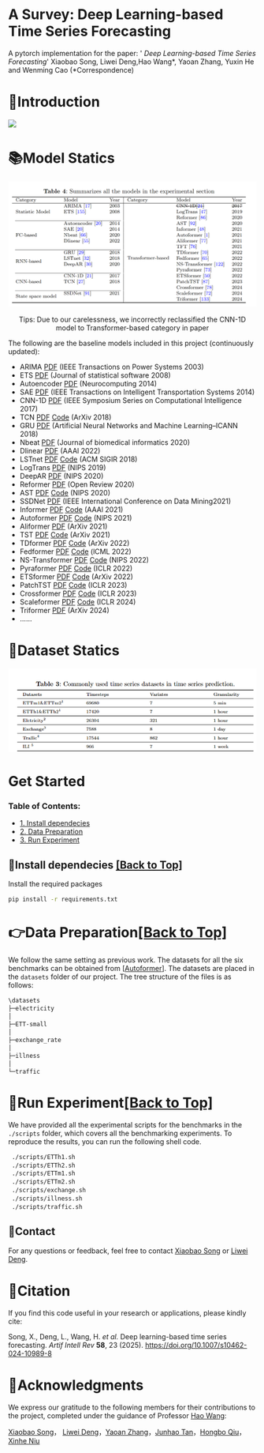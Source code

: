 # A Survey: Deep Learning-based Time Series Forecasting 

A pytorch implementation for the paper: ' *Deep Learning-based Time Series Forecasting*'  Xiaobao Song, Liwei Deng,Hao Wang\*, Yaoan Zhang, Yuxin He and Wenming Cao (\*Correspondence)

# 🎯Introduction

![](./image/process.jpg)



# 📚Model Statics 

![Model](./image/Model.png)

<center><p>Tips: Due to our carelessness, we incorrectly reclassified the CNN-1D model to Transformer-based category in paper</p></center>				

The following are the baseline models included in this project (continuously updated):

- ARIMA [PDF](https://ieeexplore.ieee.org/abstract/document/1216141) (IEEE Transactions on Power Systems 2003)
- ETS [PDF](https://www.jstatsoft.org/index.php/jss/article/view/v027i03/255)  (Journal of statistical software 2008)
- Autoencoder [PDF](https://ieeexplore.ieee.org/stamp/stamp.jsp?tp=&arnumber=6894591)  (Neurocomputing 2014)
- SAE   [PDF](https://ieeexplore.ieee.org/stamp/stamp.jsp?tp=&arnumber=6894591)  (IEEE Transactions on Intelligent Transportation Systems 2014)
- CNN-1D [PDF](https://ieeexplore.ieee.org/stamp/stamp.jsp?tp=&arnumber=8285188)  (IEEE Symposium Series on Computational Intelligence 2017)
- TCN [PDF](https://arxiv.org/pdf/1803.01271) [Code](http://github.com/locuslab/TCN)  (ArXiv 2018)
- GRU [PDF](https://ieeexplore.ieee.org/stamp/stamp.jsp?tp=&arnumber=8053243)  (Artificial Neural Networks and Machine Learning–ICANN 2018)
- Nbeat [PDF](https://openreview.net/pdf?id=r1ecqn4YwB)  (Journal of biomedical informatics 2020)
- Dlinear [PDF](https://arxiv.org/pdf/1912.10077)  (AAAl 2022)
- LSTnet [PDF](https://arxiv.org/pdf/1703.07015) [Code](https://github.com/laiguokun/multivariate-time-series-data?tab=readme-ov-file)  (ACM SIGIR 2018)
- LogTrans [PDF](https://proceedings.neurips.cc/paper_files/paper/2019/file/6775a0635c302542da2c32aa19d86be0-Paper.pdf)  (NIPS 2019)
- DeepAR [PDF](https://arxiv.org/pdf/1704.04110)  (NIPS 2020)
- Reformer [PDF](https://openreview.net/pdf?id=rkgNKkHtvB)  (Open Review 2020)
- AST [PDF](https://proceedings.neurips.cc/paper/2020/file/c6b8c8d762da15fa8dbbdfb6baf9e260-Paper.pdf) [Code](https://github.com/hihihihiwsf/AST)  (NIPS 2020)
- SSDNet [PDF](https://ieeexplore.ieee.org/stamp/stamp.jsp?tp=&arnumber=9679135)  (IEEE International Conference on Data Mining2021)
- Informer [PDF](https://arxiv.org/pdf/2012.07436) [Code](https://github.com/zhouhaoyi/Informer2020)  (AAAl 2021)
- Autoformer [PDF](http://proceedings.neurips.cc/paper/2021/file/bcc0d400288793e8bdcd7c19a8ac0c2b-Paper.pdf) [Code](https://github.com/thuml/autoformer)  (NlPS 2021)
- Aliformer [PDF](https://arxiv.org/pdf/2109.08381)  (ArXiv 2021)
- TST [PDF](https://arxiv.org/pdf/1912.09363v3.pdf) [Code](https://github.com/google-research/google-research/tree/master/tft)  (ArXiv 2021)
- TDformer [PDF](https://arxiv.org/pdf/2212.08151) [Code](https://github.com/BeBeYourLove/TDformer)  (ArXiv 2022)
- Fedformer [PDF](https://arxiv.org/pdf/2201.12740v3.pdf) [Code](https://github.com/MAZiqing/FEDformer)  (lCML 2022)
- NS-Transformer [PDF](https://arxiv.org/pdf/2205.14415v4.pdf) [Code](https://github.com/thuml/Nonstationary_Transformers)  (NIPS 2022)
- Pyraformer [PDF](https://openreview.net/pdf?id=0EXmFzUn5I) [Code](https://github.com/ant-research/Pyraformer)  (ICLR 2022)
- ETSformer [PDF](https://arxiv.org/pdf/2202.01381v2.pdf) [Code](https://github.com/salesforce/etsformer)  (ArXiv 2022)
- PatchTST [PDF](https://arxiv.org/pdf/2211.14730v2.pdf) [Code](https://github.com/yuqinie98/patchtst)  (ICLR 2023)
- Crossformer [PDF](https://arxiv.org/pdf/2108.00154) [Code](https://github.com/thinklab-sjtu/crossformer)  (ICLR 2023)
- Scaleformer [PDF](https://arxiv.org/pdf/2206.04038v4.pdf) [Code](https://github.com/borealisai/scaleformer)  (ICLR 2024)
- Triformer [PDF](https://arxiv.org/pdf/2204.13767)  (ArXiv 2024)
- ......



# 🧾Dataset Statics

![Dataset](./image/Dataset.png)



# Get Started

<span id='all_catelogue'/>

### Table of Contents:

- <a href='#Install dependecies'>1. Install dependecies</a>
- <a href='#Data Preparation'>2. Data Preparation </a>
- <a href='#Run Experiment'>3. Run Experiment</a>

<span id='Install dependecies'/>

## 📝Install dependecies  <a href='#all_catelogue'>[Back to Top]</a>

Install the required packages

```bash
pip install -r requirements.txt
```

<span id='Data Preparation'/>

# 👉Data Preparation<a href='#all_catelogue'>[Back to Top]</a>

We follow the same setting as previous work. The datasets for all the six benchmarks can be obtained from [[Autoformer](https://github.com/thuml/Autoformer)]. The datasets are placed in the `datasets` folder of our project. The tree structure of the files is as follows:

```
\datasets
├─electricity
│
├─ETT-small
│
├─exchange_rate
│
├─illness
│
└─traffic
```

<span id='Run Experiment'/>

# 🚀Run Experiment<a href='#all_catelogue'>[Back to Top]</a>

We have provided all the experimental scripts for the benchmarks in the `./scripts` folder, which covers all the benchmarking experiments. To reproduce the results, you can run the following shell code.

```bash
 ./scripts/ETTh1.sh
 ./scripts/ETTh2.sh
 ./scripts/ETTm1.sh
 ./scripts/ETTm2.sh
 ./scripts/exchange.sh
 ./scripts/illness.sh
 ./scripts/traffic.sh
```



## 📧Contact

For any questions or feedback, feel free to contact [Xiaobao Song](mailto:2840329517@qq.com) or [Liwei Deng](mailto:liweidengdavid@gmail.com).



# 🌟Citation

If you find this code useful in your research or applications, please kindly cite: 

Song, X., Deng, L., Wang, H. *et al.* Deep learning-based time series forecasting. *Artif Intell Rev* **58**, 23 (2025). https://doi.org/10.1007/s10462-024-10989-8



# 🤝Acknowledgments

We express our gratitude to the following members for their contributions to the project, completed under the guidance of Professor [Hao Wang](https://tccofwang.github.io/index.html):

[Xiaobao Song](https://yumiyumo.github.io/SongXiaobao.github.io/)， [Liwei Deng](https://liweidengdavid.github.io/)，[Yaoan Zhang](mailto:2291149420@qq.com)，[Junhao Tan](http://paradise2200.github.io)，[Hongbo Qiu](https://howardqiuu.github.io)，[Xinhe Niu](https://xinheniu.github.io/)

